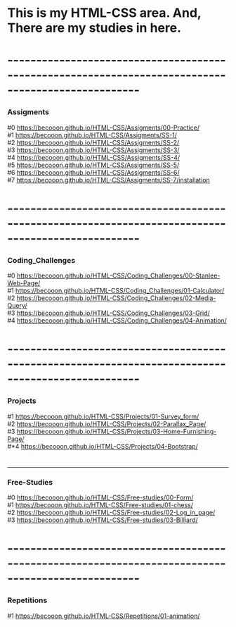 # This is my HTML-CSS area. And, There are my studies in here.

# ---------------------------------------------------------------------------------------------------

### Assigments

#0 https://becooon.github.io/HTML-CSS/Assigments/00-Practice/ <br>
#1 https://becooon.github.io/HTML-CSS/Assigments/SS-1/ <br>
#2 https://becooon.github.io/HTML-CSS/Assigments/SS-2/ <br>
#3 https://becooon.github.io/HTML-CSS/Assigments/SS-3/ <br>
#4 https://becooon.github.io/HTML-CSS/Assigments/SS-4/ <br>
#5 https://becooon.github.io/HTML-CSS/Assigments/SS-5/ <br>
#6 https://becooon.github.io/HTML-CSS/Assigments/SS-6/ <br>
#7 https://becooon.github.io/HTML-CSS/Assigments/SS-7/installation <br>

# ---------------------------------------------------------------------------------------------------

### Coding_Challenges

#0 https://becooon.github.io/HTML-CSS/Coding_Challenges/00-Stanlee-Web-Page/ <br>
#1 https://becooon.github.io/HTML-CSS/Coding_Challenges/01-Calculator/ <br>
#2 https://becooon.github.io/HTML-CSS/Coding_Challenges/02-Media-Query/ <br>
#3 https://becooon.github.io/HTML-CSS/Coding_Challenges/03-Grid/ <br>
#4 https://becooon.github.io/HTML-CSS/Coding_Challenges/04-Animation/ <br>

# ---------------------------------------------------------------------------------------------------

### Projects

#1 https://becooon.github.io/HTML-CSS/Projects/01-Survey_form/ <br>
#2 https://becooon.github.io/HTML-CSS/Projects/02-Parallax_Page/ <br>
#3 https://becooon.github.io/HTML-CSS/Projects/03-Home-Furnishing-Page/ <br>
#*4 https://becooon.github.io/HTML-CSS/Projects/04-Bootstrap/ <br>

#
----------------------------------------------------------------------------------------------------

### Free-Studies

#0 https://becooon.github.io/HTML-CSS/Free-studies/00-Form/ <br>
#1 https://becooon.github.io/HTML-CSS/Free-studies/01-chess/ <br>
#2 https://becooon.github.io/HTML-CSS/Free-studies/02-Log_in_page/ <br>
#3 https://becooon.github.io/HTML-CSS/Free-studies/03-Billiard/ <br>

# ---------------------------------------------------------------------------------------------------

### Repetitions

#1 https://becooon.github.io/HTML-CSS/Repetitions/01-animation/ <br>

